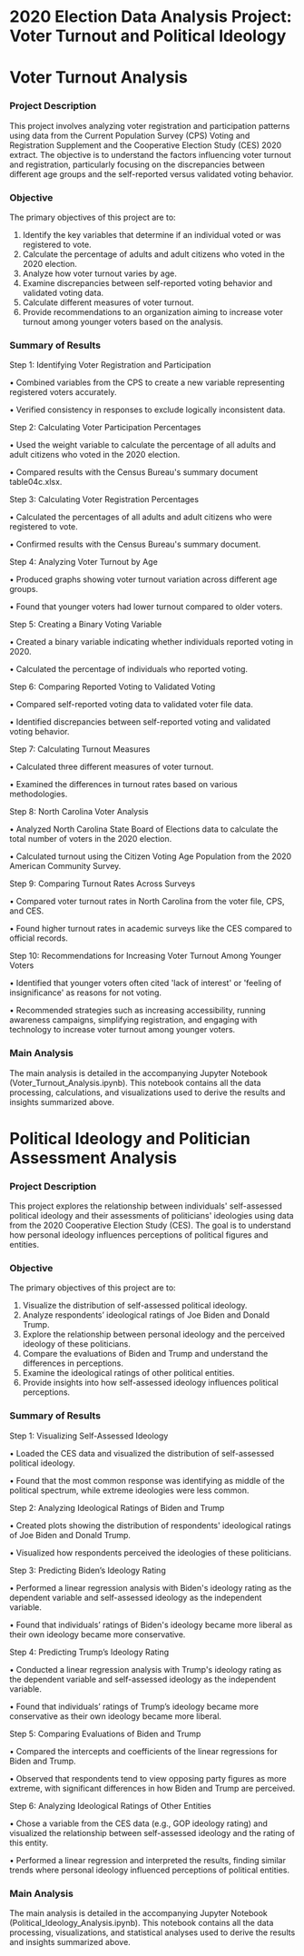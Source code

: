 # 2020 Election Data Analysis Project: Voter Turnout and Political Ideology

# Voter Turnout Analysis


### Project Description


This project involves analyzing voter registration and participation patterns using data from the Current Population Survey (CPS) Voting and Registration Supplement and the Cooperative Election Study (CES) 2020 extract. The objective is to understand the factors influencing voter turnout and registration, particularly focusing on the discrepancies between different age groups and the self-reported versus validated voting behavior.

### Objective


The primary objectives of this project are to:

1. Identify the key variables that determine if an individual voted or was registered to vote.
2. Calculate the percentage of adults and adult citizens who voted in the 2020 election.
3. Analyze how voter turnout varies by age.
4. Examine discrepancies between self-reported voting behavior and validated voting data.
5. Calculate different measures of voter turnout.
6. Provide recommendations to an organization aiming to increase voter turnout among younger voters based on the analysis.



### Summary of Results


Step 1: Identifying Voter Registration and Participation


• Combined variables from the CPS to create a new variable representing registered voters accurately.

• Verified consistency in responses to exclude logically inconsistent data.


Step 2: Calculating Voter Participation Percentages


• Used the weight variable to calculate the percentage of all adults and adult citizens who voted in the 2020 election.

• Compared results with the Census Bureau's summary document table04c.xlsx.


Step 3: Calculating Voter Registration Percentages


• Calculated the percentages of all adults and adult citizens who were registered to vote.

• Confirmed results with the Census Bureau's summary document.


Step 4: Analyzing Voter Turnout by Age


• Produced graphs showing voter turnout variation across different age groups.

• Found that younger voters had lower turnout compared to older voters.


Step 5: Creating a Binary Voting Variable


• Created a binary variable indicating whether individuals reported voting in 2020.

• Calculated the percentage of individuals who reported voting.


Step 6: Comparing Reported Voting to Validated Voting

• Compared self-reported voting data to validated voter file data.

• Identified discrepancies between self-reported voting and validated voting behavior.


Step 7: Calculating Turnout Measures


• Calculated three different measures of voter turnout.


• Examined the differences in turnout rates based on various methodologies.


Step 8: North Carolina Voter Analysis


• Analyzed North Carolina State Board of Elections data to calculate the total number of voters in the 2020 election.

• Calculated turnout using the Citizen Voting Age Population from the 2020 American Community Survey.


Step 9: Comparing Turnout Rates Across Surveys


• Compared voter turnout rates in North Carolina from the voter file, CPS, and CES.

• Found higher turnout rates in academic surveys like the CES compared to official records.


Step 10: Recommendations for Increasing Voter Turnout Among Younger Voters


• Identified that younger voters often cited 'lack of interest' or 'feeling of insignificance' as reasons for not voting.

• Recommended strategies such as increasing accessibility, running awareness campaigns, simplifying registration, and engaging with technology to increase voter turnout among younger voters.


### Main Analysis

The main analysis is detailed in the accompanying Jupyter Notebook (Voter_Turnout_Analysis.ipynb). This notebook contains all the data processing, calculations, and visualizations used to derive the results and insights summarized above.


# Political Ideology and Politician Assessment Analysis


### Project Description


This project explores the relationship between individuals' self-assessed political ideology and their assessments of politicians' ideologies using data from the 2020 Cooperative Election Study (CES). The goal is to understand how personal ideology influences perceptions of political figures and entities.

### Objective


The primary objectives of this project are to:

1. Visualize the distribution of self-assessed political ideology.
2. Analyze respondents’ ideological ratings of Joe Biden and Donald Trump.
3. Explore the relationship between personal ideology and the perceived ideology of these politicians.
4. Compare the evaluations of Biden and Trump and understand the differences in perceptions.
5. Examine the ideological ratings of other political entities.
6. Provide insights into how self-assessed ideology influences political perceptions.



### Summary of Results


Step 1: Visualizing Self-Assessed Ideology


• Loaded the CES data and visualized the distribution of self-assessed political ideology.


• Found that the most common response was identifying as middle of the political spectrum, while extreme ideologies were less common.


Step 2: Analyzing Ideological Ratings of Biden and Trump


• Created plots showing the distribution of respondents' ideological ratings of Joe Biden and Donald Trump.


• Visualized how respondents perceived the ideologies of these politicians.


Step 3: Predicting Biden’s Ideology Rating


• Performed a linear regression analysis with Biden's ideology rating as the dependent variable and self-assessed ideology as the independent variable.

• Found that individuals’ ratings of Biden's ideology became more liberal as their own ideology became more conservative.


Step 4: Predicting Trump’s Ideology Rating


• Conducted a linear regression analysis with Trump's ideology rating as the dependent variable and self-assessed ideology as the independent variable.

• Found that individuals’ ratings of Trump’s ideology became more conservative as their own ideology became more liberal.


Step 5: Comparing Evaluations of Biden and Trump


• Compared the intercepts and coefficients of the linear regressions for Biden and Trump.

• Observed that respondents tend to view opposing party figures as more extreme, with significant differences in how Biden and Trump are perceived.


Step 6: Analyzing Ideological Ratings of Other Entities

• Chose a variable from the CES data (e.g., GOP ideology rating) and visualized the relationship between self-assessed ideology and the rating of this entity.

• Performed a linear regression and interpreted the results, finding similar trends where personal ideology influenced perceptions of political entities.


### Main Analysis

The main analysis is detailed in the accompanying Jupyter Notebook (Political_Ideology_Analysis.ipynb). This notebook contains all the data processing, visualizations, and statistical analyses used to derive the results and insights summarized above.




